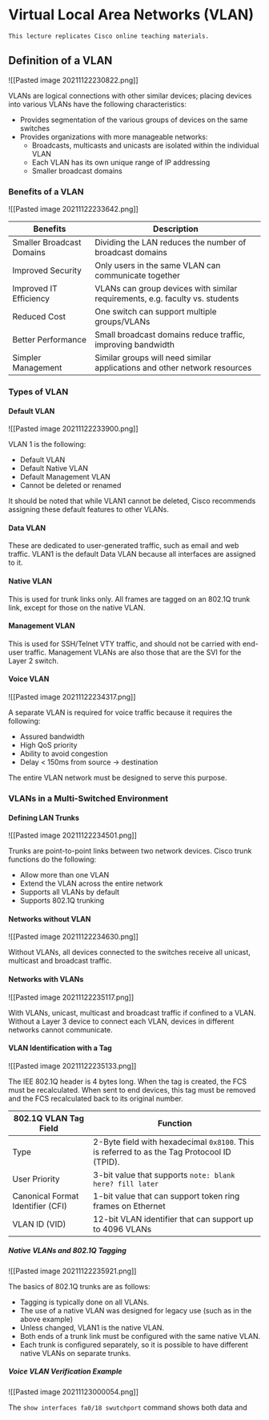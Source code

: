 # Virtual Local Area Networks (VLAN)

`This lecture replicates Cisco online teaching materials.`

## Definition of a VLAN

![[Pasted image 20211122230822.png]]

VLANs are logical connections with other similar devices; placing devices into various VLANs have the following characteristics:
- Provides segmentation of the various groups of devices on the same switches
- Provides organizations with more manageable networks:
	- Broadcasts, multicasts and unicasts are isolated within the individual VLAN
	- Each VLAN has its own unique range of IP addressing
	- Smaller broadcast domains

### Benefits of a VLAN

![[Pasted image 20211122233642.png]]

| Benefits | Description |
| -------- | ----------- |
| Smaller Broadcast Domains | Dividing the LAN reduces the number of broadcast domains |
| Improved Security | Only users in the same VLAN can communicate together |
| Improved IT Efficiency | VLANs can group devices with similar requirements, e.g. faculty vs. students |
| Reduced Cost | One switch can support multiple groups/VLANs |
| Better Performance | Small broadcast domains reduce traffic, improving bandwidth |
| Simpler Management | Similar groups will need similar applications and other network resources |

### Types of VLAN 

#### Default VLAN

![[Pasted image 20211122233900.png]]

VLAN 1 is the following:
 - Default VLAN
 - Default Native VLAN
 - Default Management VLAN
 - Cannot be deleted or renamed

It should be noted that while VLAN1 cannot be deleted, Cisco recommends assigning these default features to other VLANs.

#### Data VLAN

These are dedicated to user-generated traffic, such as email and web traffic. VLAN1 is the default Data VLAN because all interfaces are assigned to it.

#### Native VLAN

This is used for trunk links only. All frames are tagged on an 802.1Q trunk link, except for those on the native VLAN.

#### Management VLAN

This is used for  SSH/Telnet VTY traffic, and should not be carried with end-user traffic. Management VLANs are also those that are the SVI for the Layer 2 switch.

#### Voice VLAN

![[Pasted image 20211122234317.png]]

A separate VLAN is required for voice traffic because it requires the following:
- Assured bandwidth
- High QoS priority
- Ability to avoid congestion
- Delay < 150ms from source -> destination

The entire VLAN network must be designed to serve this purpose.

### VLANs in a Multi-Switched Environment

#### Defining LAN Trunks

![[Pasted image 20211122234501.png]]

Trunks are point-to-point links between two network devices. Cisco trunk functions do the following:
- Allow more than one VLAN
- Extend the VLAN across the entire network
- Supports all VLANs by default
- Supports 802.1Q trunking

#### Networks without VLAN

![[Pasted image 20211122234630.png]]

Without VLANs, all devices connected to the switches receive all unicast, multicast and broadcast traffic.

#### Networks with VLANs

![[Pasted image 20211122235117.png]]

With VLANs, unicast, multicast and broadcast traffic if confined to a VLAN. Without a Layer 3 device to connect each VLAN, devices in different networks cannot communicate.

#### VLAN Identification with a Tag

![[Pasted image 20211122235133.png]]

The IEE 802.1Q header is 4 bytes long. When the tag is created, the FCS must be recalculated. When sent to end devices, this tag must be removed and the FCS recalculated back to its original number.

| 802.1Q VLAN Tag Field | Function |
| --------------------- | -------- |
| Type | 2-Byte field with hexadecimal `0x8100`. This is referred to as the Tag Protocool ID (TPID). |
| User Priority | 3-bit value that supports `note: blank here? fill later` |
| Canonical Format Identifier (CFI) | 1-bit value that can support token ring frames on Ethernet |
| VLAN ID (VID) | 12-bit VLAN identifier that can support up to 4096 VLANs |

##### Native VLANs and 802.1Q Tagging

![[Pasted image 20211122235921.png]]

The basics of 802.1Q trunks are as follows:

- Tagging is typically done on all VLANs.
- The use of a native VLAN was designed for legacy use (such as in the above example)
- Unless changed, VLAN1 is the native VLAN.
- Both ends of a trunk link must be configured with the same native VLAN.
- Each trunk is configured separately, so it is possible to have different native VLANs on separate trunks.

##### Voice VLAN Verification Example

![[Pasted image 20211123000054.png]]

The `show interfaces fa0/18 swutchport` command shows both data and 